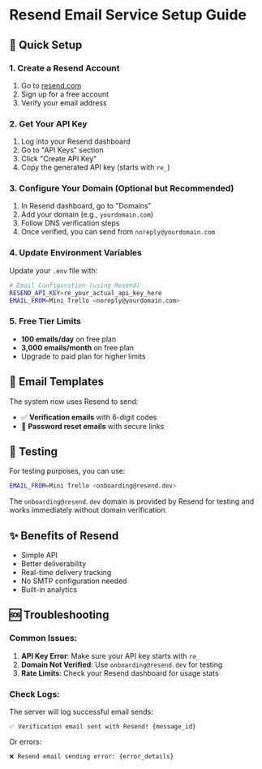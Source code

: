 # Resend Email Service Setup Guide

## 🚀 Quick Setup

### 1. Create a Resend Account
1. Go to [resend.com](https://resend.com)
2. Sign up for a free account
3. Verify your email address

### 2. Get Your API Key
1. Log into your Resend dashboard
2. Go to "API Keys" section
3. Click "Create API Key"
4. Copy the generated API key (starts with `re_`)

### 3. Configure Your Domain (Optional but Recommended)
1. In Resend dashboard, go to "Domains"
2. Add your domain (e.g., `yourdomain.com`)
3. Follow DNS verification steps
4. Once verified, you can send from `noreply@yourdomain.com`

### 4. Update Environment Variables
Update your `.env` file with:
```bash
# Email Configuration (using Resend)
RESEND_API_KEY=re_your_actual_api_key_here
EMAIL_FROM=Mini Trello <noreply@yourdomain.com>
```

### 5. Free Tier Limits
- **100 emails/day** on free plan
- **3,000 emails/month** on free plan
- Upgrade to paid plan for higher limits

## 📧 Email Templates

The system now uses Resend to send:
- ✅ **Verification emails** with 6-digit codes
- 🔐 **Password reset emails** with secure links

## 🔧 Testing

For testing purposes, you can use:
```bash
EMAIL_FROM=Mini Trello <onboarding@resend.dev>
```

The `onboarding@resend.dev` domain is provided by Resend for testing and works immediately without domain verification.

## ✨ Benefits of Resend
- Simple API
- Better deliverability
- Real-time delivery tracking
- No SMTP configuration needed
- Built-in analytics

## 🆘 Troubleshooting

### Common Issues:
1. **API Key Error**: Make sure your API key starts with `re_`
2. **Domain Not Verified**: Use `onboarding@resend.dev` for testing
3. **Rate Limits**: Check your Resend dashboard for usage stats

### Check Logs:
The server will log successful email sends:
```
✅ Verification email sent with Resend! {message_id}
```

Or errors:
```
❌ Resend email sending error: {error_details}
```
